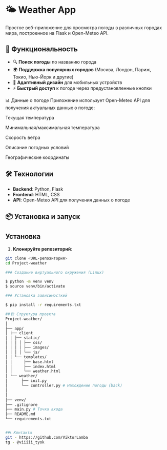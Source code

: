 # 🌤️ Weather App

Простое веб-приложение для просмотра погоды в различных городах мира, построенное на Flask и Open-Meteo API.

## 🚀 Функциональность

- 🔍 **Поиск погоды** по названию города
- 🌍 **Поддержка популярных городов** (Москва, Лондон, Париж, Токио, Нью-Йорк и другие)
- 📱 **Адаптивный дизайн** для мобильных устройств
- ⚡ **Быстрый доступ** к погоде через предустановленные кнопки


📊 Данные о погоде
Приложение использует Open-Meteo API для получения актуальных данных о погоде:

Текущая температура

Минимальная/максимальная температура

Скорость ветра

Описание погодных условий

Географические координаты


## 🛠️ Технологии

- **Backend**: Python, Flask
- **Frontend**: HTML, CSS
- **API**: Open-Meteo API для получения данных о погоде

## 📦 Установка и запуск

## Установка

1. **Клонируйте репозиторий**:
```bash
git clone <URL-репозитория>
cd Project-weather

### Создание виртуального окружения (Linux)

$ python -m venv venv
$ source venv/bin/activate

### Установка зависимосткей

$ pip install -r requirements.txt 

##🏗️ Структура проекта
Project-weather/
│
├── app/
│ ├── client
│ │ ├── static/
│ │ │ │ ├── css/
│ │ │ │ ├── images/
│ │ │ │ └── js/
│ │ └── templates/
│ │     ├── base.html
│ │     ├── index.html
│ │     └── weather.html
│ └── weather/
│      ├── init.py
│      └── controller.py # Нахождение погоды (back)
│ 
│
├── venv/
├── .gitignore
├── main.py # Точка входа
├── README.md
└── requirements.txt


##📞 Контакты
git - https://github.com/ViktorLamba
tg - @viiiii_tyok